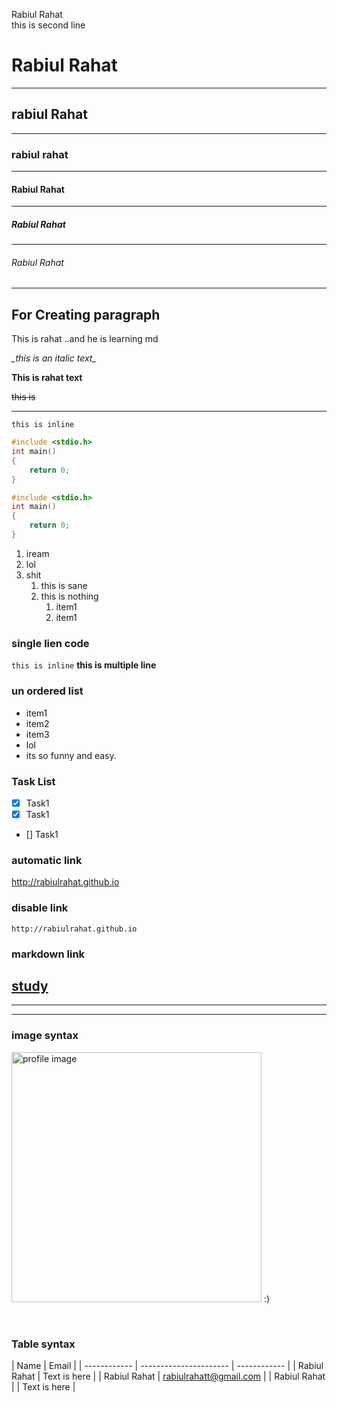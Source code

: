 <!--markdown tutorial-->
<!-- for break double space -->

Rabiul Rahat<br/>
this is second line

## <!-- ---for line -->

<!-- # for L-1Heading -->
<!-- ## for L-2Heading -->
<!-- #### for L-4Heading -->
<!-- ##### for L-5Heading -->

## <!-- ###### for L-6Heading -->

# Rabiul Rahat

---

## rabiul Rahat

---

### rabiul rahat

---

#### Rabiul Rahat

---

##### Rabiul Rahat

---

###### Rabiul Rahat

---

## For Creating paragraph

<!-- <p></p> -->

<p>This is rahat ..and he is learning md</p>
<!-- for italic use <i> </i> -->
<i>
_this is an italic text_
</i>
<!-- for bold use__ ana__-->

**This is rahat text**

<!-- for delete we can use ~~text~~
for remove properly wecan use three telda ~~~text~~~
-->

~~this is~~

---

<!-- for in line code writting `text`-->

`this is inline`

```C programming
#include <stdio.h>
int main()
{
    return 0;
}
```

```C
#include <stdio.h>
int main()
{
    return 0;
}
```

<!-- for write code and also highlight use inline syntax and then give the language name ```c
``` -->
<!-- For creating list -->

1. iream
2. lol
3. shit
   1. this is sane
   2. this is nothing
      <!-- its for html for listing -->
      <ol>
          <li>item1</li>
          <li>item1</li>
      </ol>

### single lien code

`this is inline`
**this is multiple line**
<br/>

### un ordered list

- item1
- item2
- item3
- lol
- its so funny and easy.
  <br/>

### Task List

- [x] Task1
- [x] Task1
- [] Task1
  <br/>

### automatic link

http://rabiulrahat.github.io

### disable link

`http://rabiulrahat.github.io`

### markdown link

## [study](http://rabiulrahat.github.io)

<!-- all link is here -->

[websitelink]: http://rabiulrahat.github.io

---

[link]: http://rabiulrahat.github.io

---

### image syntax

<!--[profile](./image/set-background-image-flutter-hero.webp) -->

<img src="./image/set-background-image-flutter-hero.webp" width ="400"
title = "profile image"/> :)

<!-- for Table -->
</br>

### Table syntax

| Name         | Email                  |
| ------------ | ---------------------- | ------------ |
| Rabiul Rahat | Text is here           |
| Rabiul Rahat | rabiulrahatt@gmail.com |
| Rabiul Rahat |                        | Text is here |
